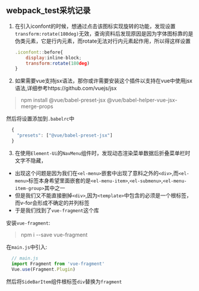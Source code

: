 ## webpack_test采坑记录

1. 在引入iconfont的时候，想通过点击该图标实现旋转的功能，发现设置`transform:rotate(180deg)`无效，查询资料后发现原因是因为字体图标靠的是伪类元素，它是行内元素，而rotate无法对行内元素起作用，所以得这样设置

   ```javascript
   .iconfont::before{
       display:inline-block;
       transform:rotate(180deg)
   }
   ```

2. 如果需要vue支持jsx语法，那你或许需要安装这个插件以支持在vue中使用jsx语法,详细参考https://github.com/vuejs/jsx
  > npm install @vue/babel-preset-jsx @vue/babel-helper-vue-jsx-merge-props   

  然后将设置添加到`.babelrc`中

  ```javascript
    {
      "presets": ["@vue/babel-preset-jsx"]
    }
  ```

3. 在使用`Element-Ui`的`NavMenu`组件时，发现动态渲染菜单数据后折叠菜单栏时文字不隐藏，
  * 出现这个问题是因为我们在`<el-menu>`嵌套中出现了意料之外的`<div>`,而`<el-menu>`标签本身希望里面嵌套的是`<el-menu-item>`,`<el-submenu>`,`<el-menu-item-group>`其中之一
  * 但是我们又不能直接删掉`<div>`,因为`<template>`中包含的必须是一个根标签，而v-for会形成不确定的并列标签
  * 于是我们找到了`vue-fragment`这个库

  安装`vue-fragment`:
  > npm i --save vue-fragment

  在`main.js`中引入:

  ```javascript
    // main.js
    import Fragment from 'vue-fragment'
    Vue.use(Fragment.Plugin)
  ```
  然后将`SideBarItem`组件根标签`div`替换为`fragment`
  
